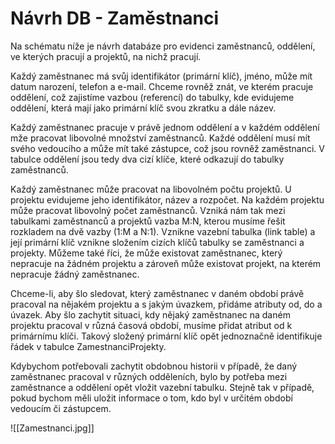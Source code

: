 # Návrh DB - Zaměstnanci
Na schématu níže je návrh databáze pro evidenci zaměstnanců, oddělení, ve kterých pracují a projektů, na nichž pracují. 

Každý zaměstnanec má svůj identifikátor (primární klíč), jméno, může mít datum narození, telefon a e-mail. Chceme rovněž znát, ve kterém pracuje oddělení, což zajistíme vazbou (referencí) do tabulky, kde evidujeme oddělení, která mají jako primární klíč svou zkratku a dále název. 

Každý zaměstnanec pracuje v právě jednom oddělení a v každém oddělení mže pracovat libovolné množství zaměstnanců. Každé oddělení musí mít svého vedoucího a může mít také zástupce, což jsou rovněž zaměstnanci. V tabulce oddělení jsou tedy dva cizí klíče, které odkazují do tabulky zaměstnanců.

Každý zaměstnanec může pracovat na libovolném počtu projektů. U projektu evidujeme jeho identifikátor, název a rozpočet. Na každém projektu může pracovat libovolný počet zaměstnanců. Vzniká nám tak mezi tabulkami zaměstnanců a projektů vazba M:N, kterou musíme řešit rozkladem na dvě vazby (1:M a N:1). Vznikne vazební tabulka (link table) a její primární klíč vznikne složením cizích klíčů tabulky se zaměstnanci a projekty. Můžeme také říci, že může existovat zaměstnanec, který nepracuje na žádném projektu a zároveň může existovat projekt, na kterém nepracuje žádný zaměstnanec.

Chceme-li, aby šlo sledovat, který zaměstnanec v daném období právě pracoval na nějakém projektu a s jakým úvazkem, přidáme atributy od, do a úvazek. Aby šlo zachytit situaci, kdy nějaký zaměstnanec na daném projektu pracoval v různá časová období, musíme přidat atribut od k primárnímu klíči. Takový složený primární klíč opět jednoznačně identifikuje řádek v tabulce ZamestnanciProjekty.

Kdybychom potřebovali zachytit obdobnou historii v případě, že daný zaměstnanec pracoval v různých odděleních, bylo by potřeba mezi zaměstnance a oddělení opět vložit vazební tabulku. Stejně tak v případě, pokud bychom měli uložit informace o tom, kdo byl v určitém období vedoucím či zástupcem.

![[Zamestnanci.jpg]]
